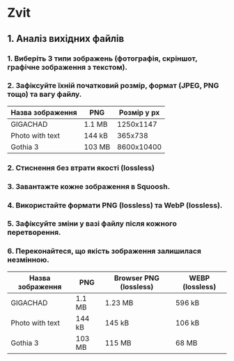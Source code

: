 # Zvit
## 1. Аналіз вихідних файлів
### 1.	Виберіть 3 типи зображень (фотографія, скріншот, графічне зображення з текстом).

### 2.	Зафіксуйте їхній початковий розмір, формат (JPEG, PNG тощо) та вагу файлу.
|Назва зображення|     PNG     | Розмір у px |
|----------------|-------------|-------------|
| GIGACHAD       |  1.1 MB     | 1250x1147   |
| Photo with text|  144 kB     | 365x738     |
| Gothia 3       |  103 MB     | 8600x10400  |

### 2. Стиснення без втрати якості (lossless)
### 3.  Завантажте кожне зображення в Squoosh.
### 4.  Використайте формати PNG (lossless) та WebP (lossless).
### 5.  Зафіксуйте зміни у вазі файлу після кожного перетворення.
### 6.  Переконайтеся, що якість зображення залишилася незмінною.

|Назва зображення|     PNG     | Browser PNG (lossless) | WEBP (lossless) |
|----------------|-------------|------------------------|-----------------|
| GIGACHAD       |  1.1 MB     |         1.23 MB        |     596 kB      |
| Photo with text|  144 kB     |         145 kB         |     106 kB      |
| Gothia 3       |  103 MB     |         115 MB         |     68 MB       |
